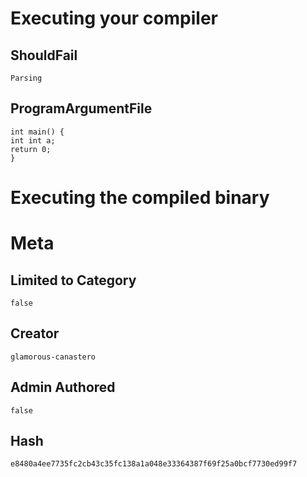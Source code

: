 # Executing your compiler

## ShouldFail

```
Parsing
```

## ProgramArgumentFile

```
int main() {
int int a;
return 0;
}

```

# Executing the compiled binary

# Meta

## Limited to Category

```
false
```

## Creator

```
glamorous-canastero
```

## Admin Authored

```
false
```

## Hash

```
e8480a4ee7735fc2cb43c35fc138a1a048e33364387f69f25a0bcf7730ed99f7
```
